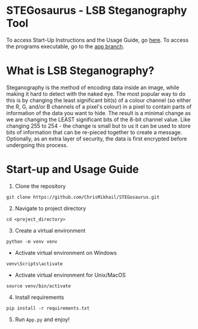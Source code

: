 # STEGosaurus - LSB Steganography Tool

To access Start-Up Instructions and the Usage Guide, go [here](https://github.com/ChrisMikhail/STEGosaurus?tab=readme-ov-file#start-up-and-usage-guide). To access the programs executable, go to the [app branch](https://github.com/ChrisMikhail/STEGosaurus/tree/app).

# What is LSB Steganography? 
Steganography is the method of encoding data inside an image, while making it hard to detect with the naked eye. The most popular way to do this is by changing the least significant bit(s) of a colour channel (so either the R, G, and/or B channels of a pixel's colour) in a pixel to contain parts of information of the data you want to hide. The result is a minimal change as we are changing the LEAST significant bits of the 8-bit channel value. Like changing 255 to 254 - the change is small but to us it can be used to store bits of information that can be re-pieced together to create a message. Optionally, as an extra layer of security, the data is first encrypted before undergoing this process. 

# Start-up and Usage Guide
1. Clone the repository
```
git clone https://github.com/ChrisMikhail/STEGosaurus.git
```
2. Navigate to project directory
```
cd <project_directory>
```
3. Create a virtual environment
```
python -m venv venv
```
* Activate virtual environment on Windows
```
venv\Scripts\activate
```
* Activate virtual environment for Unix/MacOS
```
source venv/bin/activate
```
4. Install requirements
```
pip install -r requirements.txt
```

5. Run ```App.py``` and enjoy!
